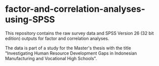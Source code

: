 # factor-and-correlation-analyses-using-SPSS

This repository contains the raw survey data and SPSS Version 26 (32 bit edition) outputs for factor and correlation analyses. 

The data is part of a study for the Master's thesis with the title "Investigating Human Resource Development Gaps in Indonesian Manufacturing and Vocational High Schools".
